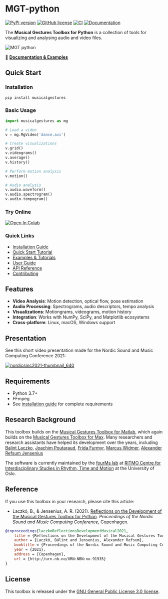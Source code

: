 # MGT-python

[![PyPi version](https://badgen.net/pypi/v/musicalgestures/)](https://pypi.org/project/musicalgestures)
[![GitHub license](https://img.shields.io/github/license/fourMs/MGT-python.svg)](https://github.com/fourMs/MGT-python/blob/master/LICENSE)
[![CI](https://github.com/fourMs/MGT-python/actions/workflows/ci.yml/badge.svg)](https://github.com/fourMs/MGT-python/actions/workflows/ci.yml)
[![Documentation](https://github.com/fourMs/MGT-python/actions/workflows/docs.yml/badge.svg)](https://fourms.github.io/MGT-python/)

The **Musical Gestures Toolbox for Python** is a collection of tools for visualizing and analysing audio and video files.

![MGT python](https://raw.githubusercontent.com/fourMs/MGT-python/master/musicalgestures/documentation/figures/promo/ipython_example.gif)

📖 **[Documentation & Examples](https://fourms.github.io/MGT-python/)**

## Quick Start

### Installation

```bash
pip install musicalgestures
```

### Basic Usage

```python
import musicalgestures as mg

# Load a video
v = mg.MgVideo('dance.avi')

# Create visualizations
v.grid()
v.videograms()
v.average()
v.history()

# Perform motion analysis
v.motion()

# Audio analysis
v.audio.waveform()
v.audio.spectrogram()
v.audio.tempogram()
```

### Try Online

[![Open In Colab](https://colab.research.google.com/assets/colab-badge.svg)](https://colab.research.google.com/github/fourMs/MGT-python/blob/master/musicalgestures/MusicalGesturesToolbox.ipynb)

### Quick Links

- [Installation Guide](docs/installation.md)
- [Quick Start Tutorial](docs/quickstart.md)
- [Examples & Tutorials](docs/examples.md)
- [User Guide](docs/user-guide/core-classes.md)
- [API Reference](docs/musicalgestures/index.md)
- [Contributing](docs/contributing.md)

## Features

- **Video Analysis**: Motion detection, optical flow, pose estimation
- **Audio Processing**: Spectrograms, audio descriptors, tempo analysis
- **Visualizations**: Motiongrams, videograms, motion history
- **Integration**: Works with NumPy, SciPy, and Matplotlib ecosystems
- **Cross-platform**: Linux, macOS, Windows support

## Presentation

See this short video presentation made for the Nordic Sound and Music Computing Conference 2021: 

[![nordicsmc2021-thumbnail_640](https://github.com/user-attachments/assets/150b1143-0730-4083-af52-8c062a080deb)](https://www.youtube.com/watch?v=tZVX_lDFrwc)

## Requirements

- Python 3.7+
- FFmpeg
- See [installation guide](docs/installation.md) for complete requirements

## Research Background

This toolbox builds on the [Musical Gestures Toolbox for Matlab](https://github.com/fourMs/MGT-matlab/), which again builds on the [Musical Gestures Toolbox for Max](https://www.uio.no/ritmo/english/research/labs/fourms/software/musicalgesturestoolbox/mgt-max/). Many researchers and research assistants have helped its development over the years, including [Balint Laczko](https://github.com/balintlaczko), [Joachim Poutaraud](https://github.com/joachimpoutaraud), [Frida Furmyr](https://github.com/fridafu), [Marcus Widmer](https://github.com/marcuswidmer), [Alexander Refsum Jensenius](https://github.com/alexarje/)

The software is currently maintained by the [fourMs lab](https://github.com/fourMs) at [RITMO Centre for Interdisciplinary Studies in Rhythm, Time and Motion](https://www.uio.no/ritmo/english/) at the University of Oslo.


## Reference

If you use this toolbox in your research, please cite this article:

- Laczkó, B., & Jensenius, A. R. (2021). [Reflections on the Development of the Musical Gestures Toolbox for Python](http://urn.nb.no/URN:NBN:no-91935). *Proceedings of the Nordic Sound and Music Computing Conference*, Copenhagen.

```bibtex
@inproceedings{laczkoReflectionsDevelopmentMusical2021,
    title = {Reflections on the Development of the Musical Gestures Toolbox for Python},
    author = {Laczkó, Bálint and Jensenius, Alexander Refsum},
    booktitle = {Proceedings of the Nordic Sound and Music Computing Conference},
    year = {2021},
    address = {Copenhagen},
    url = {http://urn.nb.no/URN:NBN:no-91935}
}
```

## License

This toolbox is released under the [GNU General Public License 3.0 license](https://www.gnu.org/licenses/gpl-3.0.en.html).
